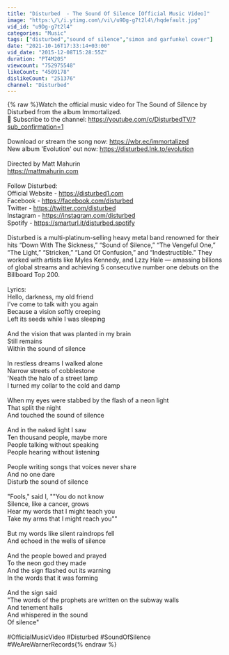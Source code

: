 ```yaml
---
title: "Disturbed  - The Sound Of Silence [Official Music Video]"
image: "https:\/\/i.ytimg.com\/vi\/u9Dg-g7t2l4\/hqdefault.jpg"
vid_id: "u9Dg-g7t2l4"
categories: "Music"
tags: ["disturbed","sound of silence","simon and garfunkel cover"]
date: "2021-10-16T17:33:14+03:00"
vid_date: "2015-12-08T15:28:55Z"
duration: "PT4M20S"
viewcount: "752975548"
likeCount: "4509178"
dislikeCount: "251376"
channel: "Disturbed"
---
```

{% raw %}Watch the official music video for The Sound of Silence by Disturbed from the album Immortalized.<br />🔔 Subscribe to the channel: <a rel="nofollow" target="blank" href="https://youtube.com/c/DisturbedTV/?sub_confirmation=1">https://youtube.com/c/DisturbedTV/?sub_confirmation=1</a><br /><br />Download or stream the song now: <a rel="nofollow" target="blank" href="https://wbr.ec/immortalized">https://wbr.ec/immortalized</a><br />New album 'Evolution' out now: <a rel="nofollow" target="blank" href="https://disturbed.lnk.to/evolution">https://disturbed.lnk.to/evolution</a><br /><br />Directed by Matt Mahurin<br /><a rel="nofollow" target="blank" href="https://mattmahurin.com">https://mattmahurin.com</a><br /><br />Follow Disturbed:<br />Official Website - <a rel="nofollow" target="blank" href="https://disturbed1.com">https://disturbed1.com</a><br />Facebook - <a rel="nofollow" target="blank" href="https://facebook.com/disturbed">https://facebook.com/disturbed</a><br />Twitter - <a rel="nofollow" target="blank" href="https://twitter.com/disturbed">https://twitter.com/disturbed</a><br />Instagram - <a rel="nofollow" target="blank" href="https://instagram.com/disturbed">https://instagram.com/disturbed</a><br />Spotify - <a rel="nofollow" target="blank" href="https://smarturl.it/disturbed.spotify">https://smarturl.it/disturbed.spotify</a><br /><br />Disturbed is a multi-platinum-selling heavy metal band renowned for their hits “Down With The Sickness,” “Sound of Silence,” “The Vengeful One,” “The Light,” “Stricken,” “Land Of Confusion,” and “Indestructible.” They worked with artists like Myles Kennedy, and Lzzy Hale — amassing billions of global streams and achieving 5 consecutive number one debuts on the Billboard Top 200.<br /><br />Lyrics:<br />Hello, darkness, my old friend<br />I've come to talk with you again<br />Because a vision softly creeping<br />Left its seeds while I was sleeping<br /><br />And the vision that was planted in my brain<br />Still remains<br />Within the sound of silence<br /><br />In restless dreams I walked alone<br />Narrow streets of cobblestone<br />'Neath the halo of a street lamp<br />I turned my collar to the cold and damp<br /><br />When my eyes were stabbed by the flash of a neon light<br />That split the night<br />And touched the sound of silence<br /><br />And in the naked light I saw<br />Ten thousand people, maybe more<br />People talking without speaking<br />People hearing without listening<br /><br />People writing songs that voices never share<br />And no one dare<br />Disturb the sound of silence<br /><br />&quot;Fools,&quot; said I, &quot;&quot;You do not know<br />Silence, like a cancer, grows<br />Hear my words that I might teach you<br />Take my arms that I might reach you&quot;&quot;<br /><br />But my words like silent raindrops fell<br />And echoed in the wells of silence<br /><br />And the people bowed and prayed<br />To the neon god they made<br />And the sign flashed out its warning<br />In the words that it was forming<br /><br />And the sign said<br />&quot;The words of the prophets are written on the subway walls<br />And tenement halls<br />And whispered in the sound<br />Of silence&quot;<br /><br />#OfficialMusicVideo #Disturbed #SoundOfSilence #WeAreWarnerRecords{% endraw %}
